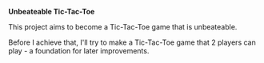 **Unbeateable Tic-Tac-Toe**

This project aims to become a Tic-Tac-Toe game that is unbeateable.

Before I achieve that, I'll try to make a Tic-Tac-Toe game that 2 players can play - a foundation for later improvements.
